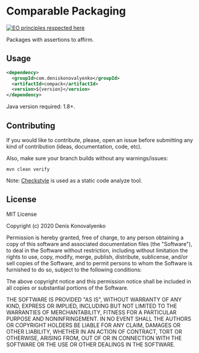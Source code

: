 # Comparable Packaging

[![EO principles respected here](http://www.elegantobjects.org/badge.svg)](http://www.elegantobjects.org)

Packages with assertions to affirm.

## Usage

```xml
<dependency>
  <groupId>com.deniskonovalyenko</groupId>
  <artifactId>compack</artifactId>
  <version>${version}</version>
</dependency>
```
Java version required: 1.8+.


## Contributing

If you would like to contribute, please, open an issue before submitting any
kind of contribution (ideas, documentation, code, etc).

Also, make sure your branch builds without any warnings/issues:
```
mvn clean verify
```
Note: [Checkstyle](https://en.wikipedia.org/wiki/Checkstyle) is used as a static
code analyze tool.

## License

MIT License

Copyright (c) 2020 Denis Konovalyenko

Permission is hereby granted, free of charge, to any person obtaining a copy
of this software and associated documentation files (the "Software"), to deal
in the Software without restriction, including without limitation the rights
to use, copy, modify, merge, publish, distribute, sublicense, and/or sell
copies of the Software, and to permit persons to whom the Software is
furnished to do so, subject to the following conditions:

The above copyright notice and this permission notice shall be included in all
copies or substantial portions of the Software.

THE SOFTWARE IS PROVIDED "AS IS", WITHOUT WARRANTY OF ANY KIND, EXPRESS OR
IMPLIED, INCLUDING BUT NOT LIMITED TO THE WARRANTIES OF MERCHANTABILITY,
FITNESS FOR A PARTICULAR PURPOSE AND NONINFRINGEMENT. IN NO EVENT SHALL THE
AUTHORS OR COPYRIGHT HOLDERS BE LIABLE FOR ANY CLAIM, DAMAGES OR OTHER
LIABILITY, WHETHER IN AN ACTION OF CONTRACT, TORT OR OTHERWISE, ARISING FROM,
OUT OF OR IN CONNECTION WITH THE SOFTWARE OR THE USE OR OTHER DEALINGS IN THE
SOFTWARE.
